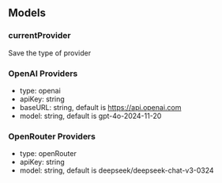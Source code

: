## Models

### currentProvider

Save the type of provider

### OpenAI Providers

- type: openai
- apiKey: string
- baseURL: string, default is https://api.openai.com
- model: string, default is gpt-4o-2024-11-20

### OpenRouter Providers

- type: openRouter
- apiKey: string
- model: string, default is deepseek/deepseek-chat-v3-0324